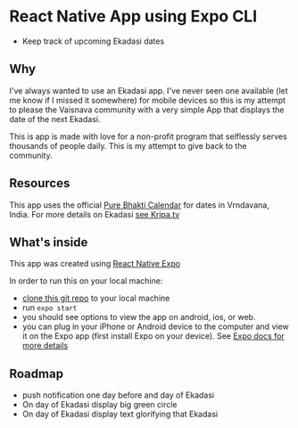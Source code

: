 # React Native App using Expo CLI

* Keep track of upcoming Ekadasi dates

## Why
I've always wanted to use an Ekadasi app. I've never seen one available (let me know if I missed it somewhere) for mobile devices so this is my attempt to please the Vaisnava community with a very simple App that displays the date of the next Ekadasi. 

This is app is made with love for a non-profit program that selflessly serves thousands of people daily. This is my attempt to give back to the community. 

## Resources

This app uses the official [Pure Bhakti Calendar](http://www.purebhakti.com/resources/vaisnava-calendar) for dates in Vrndavana, India. For more details on Ekadasi [see Kripa.tv](https://kripa.tv/?s=ekadasi)

## What's inside
This app was created using [React Native Expo](https://docs.expo.io/)

In order to run this on your local machine: 

* [clone this git repo](https://help.github.com/en/github/creating-cloning-and-archiving-repositories/cloning-a-repository) to your local machine
* run ```expo start```
* you should see options to view the app on android, ios, or web. 
* you can plug in your iPhone or Android device to the computer and view it on the Expo app (first install Expo on your device). See [Expo docs for more details](https://docs.expo.io/get-started/create-a-new-app/)

## Roadmap
* push notification one day before and day of Ekadasi
* On day of Ekadasi display big green circle
* On day of Ekadasi display text glorifying that Ekadasi